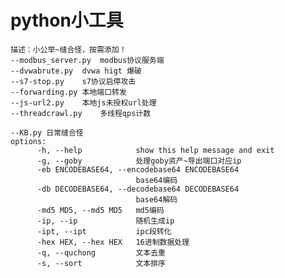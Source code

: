 # python小工具



    描述：小公举~缝合怪，按需添加！
    --modbus_server.py	modbus协议服务端
    --dvwabrute.py	dvwa higt 爆破
    --s7-stop.py	s7协议启停攻击
    --forwarding.py	本地端口转发
    --js-url2.py	本地js未授权url处理
    --threadcrawl.py	多线程qps计数
    
    --KB.py	日常缝合怪
    options:
          -h, --help            show this help message and exit
          -g, --goby            处理goby资产~导出端口对应ip
          -eb ENCODEBASE64, --encodebase64 ENCODEBASE64
                                base64编码
          -db DECODEBASE64, --decodebase64 DECODEBASE64
                                base64解码
          -md5 MD5, --md5 MD5   md5编码
          -ip, --ip             随机生成ip
          -ipt, --ipt           ipc段转化
          -hex HEX, --hex HEX   16进制数据处理
          -q, --quchong         文本去重
          -s, --sort            文本排序


